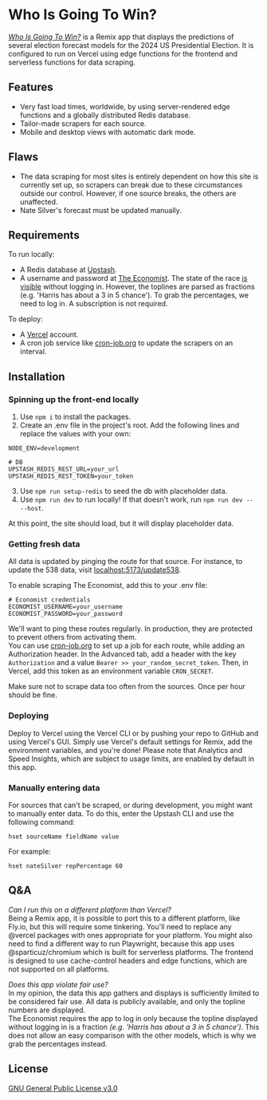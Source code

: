 # Who Is Going To Win?

[_Who Is Going To Win?_](https://www.whoisgoingto.win/) is a Remix app that displays the predictions of several election forecast models for the 2024 US Presidential Election. It is configured to run on Vercel using edge functions for the frontend and serverless functions for data scraping.

## Features

- Very fast load times, worldwide, by using server-rendered edge functions and a globally distributed Redis database.
- Tailor-made scrapers for each source.
- Mobile and desktop views with automatic dark mode.

## Flaws

- The data scraping for most sites is entirely dependent on how this site is currently set up, so scrapers can break due to these circumstances outside our control. However, if one source breaks, the others are unaffected.
- Nate Silver's forecast must be updated manually.

## Requirements

To run locally:

- A Redis database at [Upstash](https://upstash.com/).
- A username and password at [The Economist](https://www.economist.com/). The state of the race [is visible](https://www.economist.com/interactive/us-2024-election/prediction-model/president) without logging in. However, the toplines are parsed as fractions (e.g. 'Harris has about a 3 in 5 chance'). To grab the percentages, we need to log in. A subscription is not required.

To deploy:

- A [Vercel](https://vercel.com/) account.
- A cron job service like [cron-job.org](https://cron-job.org/) to update the scrapers on an interval.

## Installation

### Spinning up the front-end locally

1. Use `npm i` to install the packages.
2. Create an .env file in the project's root. Add the following lines and replace the values with your own:

```
NODE_ENV=development

# DB
UPSTASH_REDIS_REST_URL=your_url
UPSTASH_REDIS_REST_TOKEN=your_token
```

3. Use `npm run setup-redis` to seed the db with placeholder data.
4. Use `npm run dev` to run locally! If that doesn't work, run `npm run dev -- --host`.

At this point, the site should load, but it will display placeholder data.

### Getting fresh data

All data is updated by pinging the route for that source. For instance, to update the 538 data, visit [localhost:5173/update538](localhost:5173/update538).

To enable scraping The Economist, add this to your .env file:

```
# Economist credentials
ECONOMIST_USERNAME=your_username
ECONOMIST_PASSWORD=your_password
```

We'll want to ping these routes regularly. In production, they are protected to prevent others from activating them.\
You can use [cron-job.org](https://cron-job.org/) to set up a job for each route, while adding an Authorization header. In the Advanced tab, add a header with the key `Authorization` and a value `Bearer >> your_random_secret_token`. Then, in Vercel, add this token as an environment variable `CRON_SECRET`.

Make sure not to scrape data too often from the sources. Once per hour should be fine.

### Deploying

Deploy to Vercel using the Vercel CLI or by pushing your repo to GitHub and using Vercel's GUI. Simply use Vercel's default settings for Remix, add the environment variables, and you're done!
Please note that Analytics and Speed Insights, which are subject to usage limits, are enabled by default in this app.

### Manually entering data

For sources that can't be scraped, or during development, you might want to manually enter data. To do this, enter the Upstash CLI and use the following command:

```
hset sourceName fieldName value
```

For example:

```
hset nateSilver repPercentage 60
```

## Q&A

_Can I run this on a different platform than Vercel?_\
Being a Remix app, it is possible to port this to a different platform, like Fly.io, but this will require some tinkering. You'll need to replace any @vercel packages with ones appropriate for your platform. You might also need to find a different way to run Playwright, because this app uses @sparticuz/chromium which is built for serverless platforms. The frontend is designed to use cache-control headers and edge functions, which are not supported on all platforms.

_Does this app violate fair use?_\
In my opinion, the data this app gathers and displays is sufficiently limited to be considered fair use. All data is publicly available, and only the topline numbers are displayed.\
The Economist requires the app to log in only because the topline displayed without logging in is a fraction _(e.g. 'Harris has about a 3 in 5 chance')_. This does not allow an easy comparison with the other models, which is why we grab the percentages instead.

## License

[GNU General Public License v3.0](https://choosealicense.com/licenses/gpl-3.0/)
